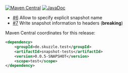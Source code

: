 [![Maven Central](https://img.shields.io/static/v1?label=MavenCentral&message=0.0.5-SNAPSHOT&color=blue)](https://search.maven.org/artifact/de.skuzzle.test/snapshot-tests/0.0.5-SNAPSHOT/jar) [![JavaDoc](https://img.shields.io/static/v1?label=JavaDoc&message=0.0.5-SNAPSHOT&color=orange)](http://www.javadoc.io/doc/de.skuzzle.test/snapshot-tests/0.0.5-SNAPSHOT)

* [#6](https://github.com/skuzzle/snapshot-tests/issues/6) Allow to specify explicit snapshot name
* [#7](https://github.com/skuzzle/snapshot-tests/issues/7) Write snapshot information to headers (**breaking**)

Maven Central coordinates for this release:

```xml
<dependency>
    <groupId>de.skuzzle.test</groupId>
    <artifactId>snapshot-tests</artifactId>
    <version>0.0.5-SNAPSHOT</version>
    <scope>test</scope>
</dependency>
```